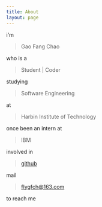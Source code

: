 ```yaml
---
title: About
layout: page
---
```


i'm

> Gao Fang Chao

who is a

> Student | Coder 

studying

> Software Engineering

at 

> Harbin Institute of Technology

once been an intern at

> IBM

involved in 

> [github](https://github.com/gfch)

mail 

> [flygfch@163.com](mailto:flygfch@163.com)

to reach me
